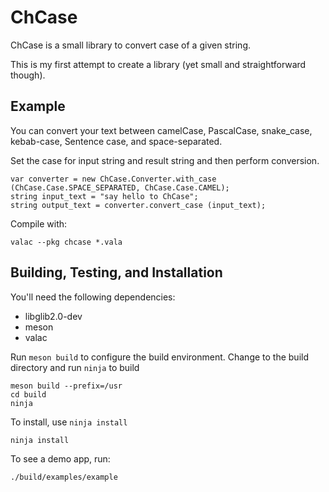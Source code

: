 # ChCase
ChCase is a small library to convert case of a given string.

This is my first attempt to create a library (yet small and straightforward though).

## Example
You can convert your text between camelCase, PascalCase, snake_case, kebab-case, Sentence case, and space-separated.

Set the case for input string and result string and then perform conversion.

```vala
var converter = new ChCase.Converter.with_case (ChCase.Case.SPACE_SEPARATED, ChCase.Case.CAMEL);
string input_text = "say hello to ChCase";
string output_text = converter.convert_case (input_text);
```

Compile with:

    valac --pkg chcase *.vala

## Building, Testing, and Installation
You'll need the following dependencies:

* libglib2.0-dev
* meson
* valac

Run `meson build` to configure the build environment. Change to the build directory and run `ninja` to build

    meson build --prefix=/usr
    cd build
    ninja

To install, use `ninja install`

    ninja install

To see a demo app, run:

    ./build/examples/example
